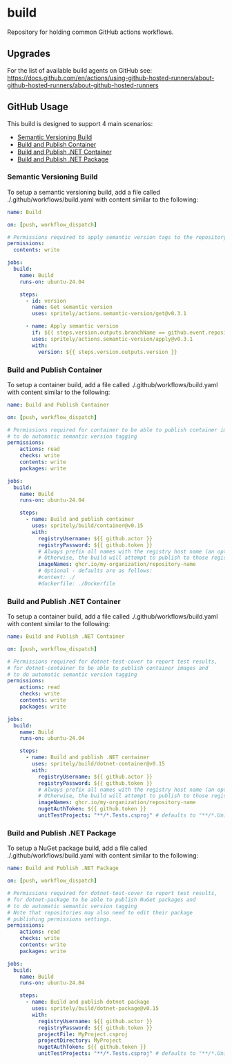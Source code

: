 # build

Repository for holding common GitHub actions workflows.

## Upgrades

For the list of available build agents on GitHub see: https://docs.github.com/en/actions/using-github-hosted-runners/about-github-hosted-runners/about-github-hosted-runners

## GitHub Usage

This build is designed to support 4 main scenarios:

- [Semantic Versioning Build](#semantic-versioning-build)
- [Build and Publish Container](#build-and-publish-container)
- [Build and Publish .NET Container](#build-and-publish-net-container)
- [Build and Publish .NET Package](#build-and-publish-net-package)

### Semantic Versioning Build

To setup a semantic versioning build, add a file called ./.github/workflows/build.yaml with content similar to the following:

```yaml
name: Build

on: [push, workflow_dispatch]

# Permissions required to apply semantic version tags to the repository
permissions:
  contents: write

jobs:
  build:
    name: Build
    runs-on: ubuntu-24.04

    steps:
      - id: version
        name: Get semantic version
        uses: spritely/actions.semantic-version/get@v0.3.1

      - name: Apply semantic version
        if: ${{ steps.version.outputs.branchName == github.event.repository.default_branch }}
        uses: spritely/actions.semantic-version/apply@v0.3.1
        with:
          version: ${{ steps.version.outputs.version }}
```

### Build and Publish Container

To setup a container build, add a file called ./.github/workflows/build.yaml with content similar to the following:

```yaml
name: Build and Publish Container

on: [push, workflow_dispatch]

# Permissions required for container to be able to publish container images and
# to do automatic semantic version tagging
permissions:
    actions: read
    checks: write
    contents: write
    packages: write

jobs:
  build:
    name: Build
    runs-on: ubuntu-24.04

    steps:
      - name: Build and publish container
        uses: spritely/build/container@v0.15
        with:
          registryUsername: ${{ github.actor }}
          registryPassword: ${{ github.token }}
          # Always prefix all names with the registry host name (an optional parameter that defaults to ghcr.io)
          # Otherwise, the build will attempt to publish to those registries, but will not have signed into them
          imageNames: ghcr.io/my-organization/repository-name
          # Optional - defaults are as follows:
          #context: ./
          #dockerfile: ./Dockerfile
```

### Build and Publish .NET Container

To setup a container build, add a file called ./.github/workflows/build.yaml with content similar to the following:

```yaml
name: Build and Publish .NET Container

on: [push, workflow_dispatch]

# Permissions required for dotnet-test-cover to report test results,
# for dotnet-container to be able to publish container images and
# to do automatic semantic version tagging
permissions:
    actions: read
    checks: write
    contents: write
    packages: write

jobs:
  build:
    name: Build
    runs-on: ubuntu-24.04

    steps:
      - name: Build and publish .NET container
        uses: spritely/build/dotnet-container@v0.15
        with:
          registryUsername: ${{ github.actor }}
          registryPassword: ${{ github.token }}
          # Always prefix all names with the registry host name (an optional parameter that defaults to ghcr.io)
          # Otherwise, the build will attempt to publish to those registries, but will not have signed into them
          imageNames: ghcr.io/my-organization/repository-name
          nugetAuthToken: ${{ github.token }}
          unitTestProjects: "**/*.Tests.csproj" # defaults to "**/*.UnitTests.csproj"
```

### Build and Publish .NET Package

To setup a NuGet package build, add a file called ./.github/workflows/build.yaml with content similar to the following:

```yaml
name: Build and Publish .NET Package

on: [push, workflow_dispatch]

# Permissions required for dotnet-test-cover to report test results,
# for dotnet-package to be able to publish NuGet packages and
# to do automatic semantic version tagging
# Note that repositories may also need to edit their package
# publishing permissions settings.
permissions:
    actions: read
    checks: write
    contents: write
    packages: write

jobs:
  build:
    name: Build
    runs-on: ubuntu-24.04

    steps:
      - name: Build and publish dotnet package
        uses: spritely/build/dotnet-package@v0.15
        with:
          registryUsername: ${{ github.actor }}
          registryPassword: ${{ github.token }}
          projectFile: MyProject.csproj
          projectDirectory: MyProject
          nugetAuthToken: ${{ github.token }}
          unitTestProjects: "**/*.Tests.csproj" # defaults to "**/*.UnitTests.csproj"
```
